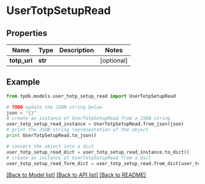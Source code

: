 # UserTotpSetupRead



## Properties

Name | Type | Description | Notes
------------ | ------------- | ------------- | -------------
**totp_uri** | **str** |  | [optional] 

## Example

```python
from tpdk.models.user_totp_setup_read import UserTotpSetupRead

# TODO update the JSON string below
json = "{}"
# create an instance of UserTotpSetupRead from a JSON string
user_totp_setup_read_instance = UserTotpSetupRead.from_json(json)
# print the JSON string representation of the object
print UserTotpSetupRead.to_json()

# convert the object into a dict
user_totp_setup_read_dict = user_totp_setup_read_instance.to_dict()
# create an instance of UserTotpSetupRead from a dict
user_totp_setup_read_form_dict = user_totp_setup_read.from_dict(user_totp_setup_read_dict)
```
[[Back to Model list]](../README.md#documentation-for-models) [[Back to API list]](../README.md#documentation-for-api-endpoints) [[Back to README]](../README.md)


